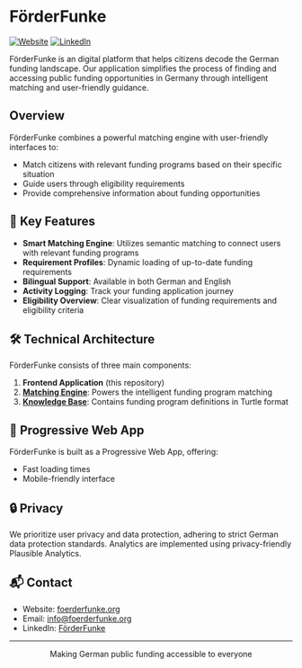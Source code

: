 # FörderFunke

[![Website](https://img.shields.io/website?url=https%3A%2F%2Ffoerderfunke.org)](https://foerderfunke.org)
[![LinkedIn](https://img.shields.io/badge/LinkedIn-FörderFunke-blue)](https://www.linkedin.com/company/foerderfunke)

FörderFunke is an digital platform that helps citizens decode the German funding landscape. Our application simplifies the process of finding and accessing public funding opportunities in Germany through intelligent matching and user-friendly guidance.

## Overview

FörderFunke combines a powerful matching engine with user-friendly interfaces to:
- Match citizens with relevant funding programs based on their specific situation
- Guide users through eligibility requirements
- Provide comprehensive information about funding opportunities

## 🚀 Key Features

- **Smart Matching Engine**: Utilizes semantic matching to connect users with relevant funding programs
- **Requirement Profiles**: Dynamic loading of up-to-date funding requirements
- **Bilingual Support**: Available in both German and English
- **Activity Logging**: Track your funding application journey
- **Eligibility Overview**: Clear visualization of funding requirements and eligibility criteria

## 🛠️ Technical Architecture

FörderFunke consists of three main components:
1. **Frontend Application** (this repository)
2. **[Matching Engine](https://github.com/Citizen-Knowledge-Graph/matching-engine)**: Powers the intelligent funding program matching
3. **[Knowledge Base](https://github.com/Citizen-Knowledge-Graph/knowledge-base)**: Contains funding program definitions in Turtle format


## 📱 Progressive Web App

FörderFunke is built as a Progressive Web App, offering:
- Fast loading times
- Mobile-friendly interface

## 🔒 Privacy

We prioritize user privacy and data protection, adhering to strict German data protection standards. Analytics are implemented using privacy-friendly Plausible Analytics.

## 📬 Contact

- Website: [foerderfunke.org](https://foerderfunke.org)
- Email: info@foerderfunke.org
- LinkedIn: [FörderFunke](https://www.linkedin.com/company/foerderfunke)

---

<p align="center">Making German public funding accessible to everyone</p>
